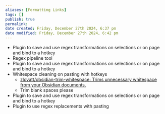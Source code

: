 ```yaml
---
aliases: [Formatting Links]
tags: []
publish: true
permalink: 
date created: Friday, December 27th 2024, 6:37 pm
date modified: Friday, December 27th 2024, 6:42 pm
---
```


- Plugin to save and use regex transformations on selections or on page and bind to a hotkey
- Regex pipeline tool
- Plugin to save and use regex transformations on selections or on page and bind to a hotkey
- Whitespace cleaning on pasting with hotkeys
	- [zlovatt/obsidian-trim-whitespace: Trims unnecessary whitespace from your Obsidian documents.](https://github.com/zlovatt/obsidian-trim-whitespace)
	- Trim blank spaces please
- Plugin to save and use regex transformations on selections or on page and bind to a hotkey
- Plugin to use regex replacements with pasting